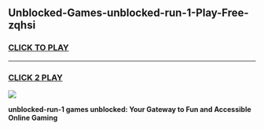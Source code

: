 
## Unblocked-Games-unblocked-run-1-Play-Free-zqhsi
<h3>
<a href="https://premium76.site?title=unblocked-run-1&ref=21A">CLICK TO PLAY</a></h3>
<hr>

<h3>
<a href="https://premium76.site?title=unblocked-run-1&ref=21A">CLICK 2 PLAY</a>
  
</h3>

<a href="https://premium76.site?title=unblocked-run-1&ref=21A"><img src="https://clearcache.store/games.png"></a>


**unblocked-run-1 games unblocked: Your Gateway to Fun and Accessible Online Gaming**
